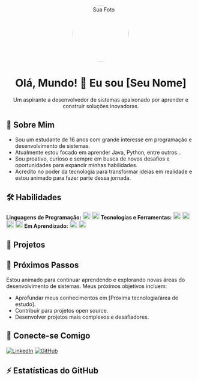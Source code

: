 <div align="center">
  <img src="URL_DA_SUA_FOTO_DE_PERFIL_CIRCULAR" alt="Sua Foto" width="150" height="150" style="border-radius: 50%;">
  <h1>Olá, Mundo! 👋 Eu sou [Seu Nome]</h1>
  <p>Um aspirante a desenvolvedor de sistemas apaixonado por aprender e construir soluções inovadoras.</p>
</div>

## 🚀 Sobre Mim

* Sou um estudante de 16 anos com grande interesse em programação e desenvolvimento de sistemas.
* Atualmente estou focado em aprender Java, Python, entre outros...
* Sou proativo, curioso e sempre em busca de novos desafios e oportunidades para expandir minhas habilidades.
* Acredito no poder da tecnologia para transformar ideias em realidade e estou animado para fazer parte dessa jornada.

## 🛠️ Habilidades

**Linguagens de Programação:**
<code><img height="20" src="https://img.shields.io/badge/Python-3776AB?style=for-the-badge&logo=python&logoColor=white" alt="Python"></code>
<code><img height="20" src="https://img.shields.io/badge/JavaScript-F7DF1E?style=for-the-badge&logo=javascript&logoColor=black" alt="JavaScript"></code>
**Tecnologias e Ferramentas:**
<code><img height="20" src="https://img.shields.io/badge/HTML5-E34F26?style=for-the-badge&logo=html5&logoColor=white" alt="HTML5"></code>
<code><img height="20" src="https://img.shields.io/badge/CSS3-1572B6?style=for-the-badge&logo=css3&logoColor=white" alt="CSS3"></code>
<code><img height="20" src="https://img.shields.io/badge/Git-F05032?style=for-the-badge&logo=git&logoColor=white" alt="Git"></code>
<code><img height="20" src="https://img.shields.io/badge/GitHub-181717?style=for-the-badge&logo=github&logoColor=white" alt="GitHub"></code>
**Em Aprendizado:**
<code><img height="20" src="https://img.shields.io/badge/Node.js-339933?style=for-the-badge&logo=nodedotjs&logoColor=white" alt="Node.js"></code>
<code><img height="20" src="https://img.shields.io/badge/React-61DAFB?style=for-the-badge&logo=react&logoColor=black" alt="React"></code>
## 💼 Projetos

## 🌱 Próximos Passos

Estou animado para continuar aprendendo e explorando novas áreas do desenvolvimento de sistemas. Meus próximos objetivos incluem:

* Aprofundar meus conhecimentos em [Próxima tecnologia/área de estudo].
* Contribuir para projetos open source.
* Desenvolver projetos mais complexos e desafiadores.

## 🔗 Conecte-se Comigo

<p align="left">
<a href="https://linkedin.com/in/SEU_PERFIL_DO_LINKEDIN" target="_blank"><img align="center" src="https://img.shields.io/badge/LinkedIn-0077B5?style=for-the-badge&logo=linkedin&logoColor=white" alt="LinkedIn"></a>
<a href="https://github.com/SEU_NOME_DE_USUARIO_GITHUB" target="_blank"><img align="center" src="https://img.shields.io/badge/GitHub-181717?style=for-the-badge&logo=github&logoColor=white" alt="GitHub"></a>
</p>

## ⚡ Estatísticas do GitHub
